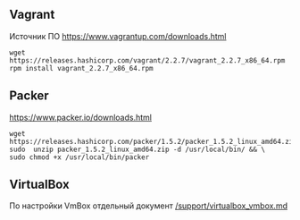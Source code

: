 ## Vagrant  
Источник ПО https://www.vagrantup.com/downloads.html  
```
wget https://releases.hashicorp.com/vagrant/2.2.7/vagrant_2.2.7_x86_64.rpm  
rpm install vagrant_2.2.7_x86_64.rpm  
```
## Packer  
https://www.packer.io/downloads.html  
```
wget https://releases.hashicorp.com/packer/1.5.2/packer_1.5.2_linux_amd64.zip  
sudo  unzip packer_1.5.2_linux_amd64.zip -d /usr/local/bin/ && \
sudo chmod +x /usr/local/bin/packer
```
## VirtualBox  
По настройки VmBox отдельный документ [/support/virtualbox_vmbox.md](https://github.com/dbudakov/support/blob/master/virtualbox_vmbox.md)  

